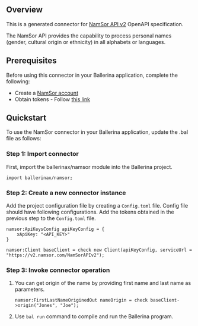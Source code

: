 ## Overview
This is a generated connector for [NamSor API v2](https://v2.namsor.com/NamSorAPIv2/index.html) OpenAPI specification. 

The NamSor API provides the capability to process personal names (gender, cultural origin or ethnicity) in all alphabets or languages.

## Prerequisites

Before using this connector in your Ballerina application, complete the following:

* Create a [NamSor account](https://v2.namsor.com/NamSorAPIv2/sign-in.html)
* Obtain tokens - Follow [this link](https://v2.namsor.com/NamSorAPIv2/apidoc.html)

## Quickstart

To use the NamSor connector in your Ballerina application, update the .bal file as follows:

### Step 1: Import connector
First, import the ballerinax/namsor module into the Ballerina project.
```ballerina
import ballerinax/namsor;
```
### Step 2: Create a new connector instance
Add the project configuration file by creating a `Config.toml` file. Config file should have following configurations. Add the tokens obtained in the previous step to the `Config.toml` file.

```ballerina
namsor:ApiKeysConfig apiKeyConfig = {
    xApiKey: "<API_KEY>"
}

namsor:Client baseClient = check new Client(apiKeyConfig, serviceUrl = "https://v2.namsor.com/NamSorAPIv2");
```
### Step 3: Invoke connector operation
1. You can get origin of the name by providing first name and last name as parameters.
    ```ballerina
    namsor:FirstLastNameOriginedOut nameOrigin = check baseClient->origin("Jones", "Joe");
    ```
2. Use `bal run` command to compile and run the Ballerina program. 